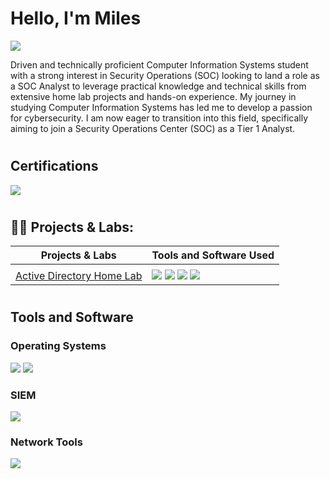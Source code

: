 # Hello, I'm Miles 
<a href="https://www.linkedin.com/in/miles-maxie-84b313299/"><img src="https://img.shields.io/badge/-LinkedIn-0072b1?&style=for-thebadge&logo=linkedin&logoColor=white" /></a>



Driven and technically proficient Computer Information Systems student with a strong interest in Security Operations (SOC) looking to land a role as a SOC Analyst to leverage practical knowledge and technical skills from extensive home lab projects and hands-on experience. My journey in studying Computer Information Systems  has led me to develop a passion for cybersecurity. I am now eager to transition into this field, specifically aiming to join a Security Operations Center (SOC) as a Tier 1 Analyst.





#

## Certifications 

<div>
<img src="https://img.shields.io/badge/-Security%2B-FF0000?&style=for-thebadge&logo=CompTIA&logoColor=white" />

</div>
 


#
<h2>👨‍💻 Projects & Labs:</h2>

| Projects & Labs                                      | Tools and Software  Used      |
|-----------------------------------------------|----------------------------|
|   | 
|  [Active Directory Home Lab](https://github.com/MylesInfoSec/Active-Directory-Home-Lab)  |<img src="https://img.shields.io/badge/-Active Directory-0078D6?&style=for-thebadge&logo=Nessus&logoColor=white" /> <img src="https://img.shields.io/badge/-Windows Server 2022-0078D6?&style=for-thebadge&logo=Nessus&logoColor=white" /> <img src="https://img.shields.io/badge/-VirtualBox-000000?&style=for-thebadge&logo=Nessus&logoColor=white" /> <img src="https://img.shields.io/badge/-Windows 10-0078D6?&style=for-thebadge&logo=Nessus&logoColor=white" />
#


## Tools and Software
 

### Operating Systems
<div>
    <img src="https://img.shields.io/badge/-Linux-000000?&style=for-the-badge&logo=Linux&logoColor=white" />
    <img src="https://img.shields.io/badge/-Windows-0078D6?&style=for-the-badge&logo=Windows&logoColor=white" />
 
</div>

### SIEM
<div>
    <img src="https://img.shields.io/badge/-Splunk-000000?&style=for-the-badge&logo=Splunk&logoColor=white" />
</div>

### Network Tools
<div>
 <img src="https://img.shields.io/badge/-tcpdump-000000?&style=for-the-badge&logo=tcpdump&logoColor=white" />
</div>
